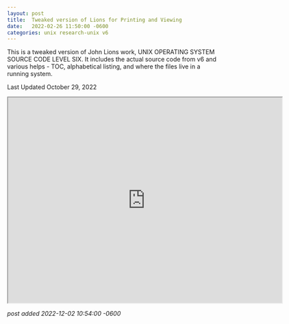 ```yaml
---
layout:	post
title:	Tweaked version of Lions for Printing and Viewing
date:	2022-02-26 11:50:00 -0600
categories:	unix research-unix v6
---
```

This is a tweaked version of John Lions work, UNIX OPERATING SYSTEM SOURCE CODE LEVEL SIX. It includes the actual source code from v6 and various helps - TOC, alphabetical listing, and where the files live in a running system.

<!--more-->

Last Updated October 29, 2022

<iframe allow="autoplay" height="480" src="https://drive.google.com/file/d/16irfELgKK8-HEb08tDZ18DnUd6emUM_i/preview" width="640"></iframe>

*post added 2022-12-02 10:54:00 -0600*